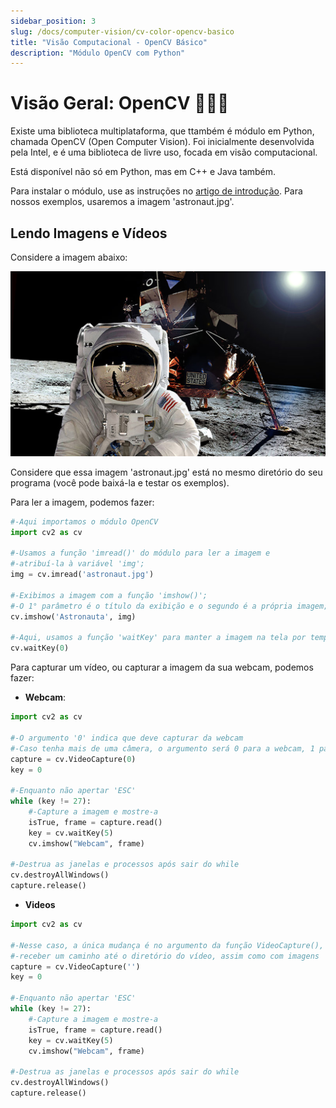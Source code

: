 ```yaml
---
sidebar_position: 3
slug: /docs/computer-vision/cv-color-opencv-basico
title: "Visão Computacional - OpenCV Básico"
description: "Módulo OpenCV com Python"
---
```


# Visão Geral: OpenCV 📕📗📘

Existe uma biblioteca multiplataforma, que ttambém é módulo em Python, chamada OpenCV (Open Computer Vision). Foi inicialmente desenvolvida
pela Intel, e é uma biblioteca de livre uso, focada em visão computacional.

Está disponível não só em Python, mas em C++ e Java também.

Para instalar o módulo, use as instruções no [artigo de introdução](/docs/intro.md).
Para nossos exemplos, usaremos a imagem 'astronaut.jpg'.

## Lendo Imagens e Vídeos

Considere a imagem abaixo:

![Astronauta](/img/astronaut.jpg)

Considere que essa imagem 'astronaut.jpg' está no mesmo diretório do seu programa (você pode baixá-la e testar os exemplos).

Para ler a imagem, podemos fazer:

```python
#-Aqui importamos o módulo OpenCV
import cv2 as cv

#-Usamos a função 'imread()' do módulo para ler a imagem e 
#-atribuí-la à variável 'img';
img = cv.imread('astronaut.jpg')

#-Exibimos a imagem com a função 'imshow()';
#-O 1° parâmetro é o título da exibição e o segundo é a própria imagem;
cv.imshow('Astronauta', img)

#-Aqui, usamos a função 'waitKey' para manter a imagem na tela por tempo indef.
cv.waitKey(0)
```

Para capturar um vídeo, ou capturar a imagem da sua webcam, podemos fazer:

- **Webcam**:

```python
import cv2 as cv

#-O argumento '0' indica que deve capturar da webcam
#-Caso tenha mais de uma câmera, o argumento será 0 para a webcam, 1 para a 1° conectada e etc;
capture = cv.VideoCapture(0)
key = 0

#-Enquanto não apertar 'ESC'
while (key != 27):
    #-Capture a imagem e mostre-a
    isTrue, frame = capture.read()
    key = cv.waitKey(5)
    cv.imshow("Webcam", frame)

#-Destrua as janelas e processos após sair do while
cv.destroyAllWindows()
capture.release()
```

- **Videos**

```python
import cv2 as cv

#-Nesse caso, a única mudança é no argumento da função VideoCapture(), que deve
#-receber um caminho até o diretório do vídeo, assim como com imagens 
capture = cv.VideoCapture('')
key = 0

#-Enquanto não apertar 'ESC'
while (key != 27):
    #-Capture a imagem e mostre-a
    isTrue, frame = capture.read()
    key = cv.waitKey(5)
    cv.imshow("Webcam", frame)

#-Destrua as janelas e processos após sair do while
cv.destroyAllWindows()
capture.release()
```